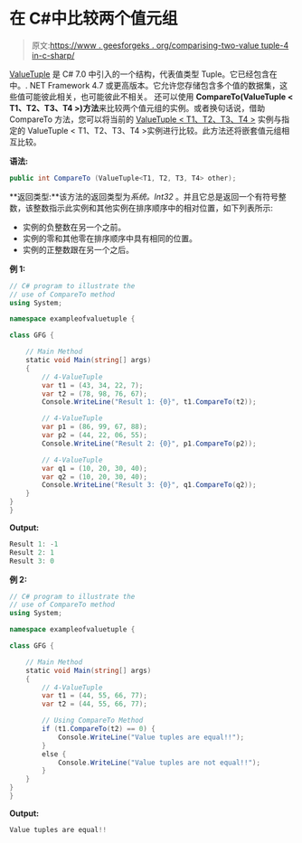 # 在 C#中比较两个值元组

> 原文:[https://www . geesforgeks . org/comparising-two-value tuple-4 in-c-sharp/](https://www.geeksforgeeks.org/comparing-two-valuetuple-4-in-c-sharp/)

[ValueTuple](https://www.geeksforgeeks.org/valuetuple-in-c-sharp/) 是 C# 7.0 中引入的一个结构，代表值类型 Tuple。它已经包含在中。. NET Framework 4.7 或更高版本。它允许您存储包含多个值的数据集，这些值可能彼此相关，也可能彼此不相关。
还可以使用 **CompareTo(ValueTuple < T1、T2、T3、T4 >)方法**来比较两个值元组的实例。或者换句话说，借助 CompareTo 方法，您可以将当前的 [ValueTuple < T1、T2、T3、T4 >](https://www.geeksforgeeks.org/c-sharp-valuetuple-4-struct/) 实例与指定的 ValueTuple < T1、T2、T3、T4 >实例进行比较。此方法还将嵌套值元组相互比较。

**语法:**

```cs
public int CompareTo (ValueTuple<T1, T2, T3, T4> other);

```

**返回类型:**该方法的返回类型为*系统。Int32* 。并且它总是返回一个有符号整数，该整数指示此实例和其他实例在排序顺序中的相对位置，如下列表所示:

*   实例的负整数在另一个之前。
*   实例的零和其他零在排序顺序中具有相同的位置。
*   实例的正整数跟在另一个之后。

**例 1:**

```cs
// C# program to illustrate the
// use of CompareTo method
using System;

namespace exampleofvaluetuple {

class GFG {

    // Main Method
    static void Main(string[] args)
    {
        // 4-ValueTuple
        var t1 = (43, 34, 22, 7);
        var t2 = (78, 98, 76, 67);
        Console.WriteLine("Result 1: {0}", t1.CompareTo(t2));

        // 4-ValueTuple
        var p1 = (86, 99, 67, 88);
        var p2 = (44, 22, 06, 55);
        Console.WriteLine("Result 2: {0}", p1.CompareTo(p2));

        // 4-ValueTuple
        var q1 = (10, 20, 30, 40);
        var q2 = (10, 20, 30, 40);
        Console.WriteLine("Result 3: {0}", q1.CompareTo(q2));
    }
}
}
```

**Output:**

```cs
Result 1: -1
Result 2: 1
Result 3: 0

```

**例 2:**

```cs
// C# program to illustrate the 
// use of CompareTo method
using System;

namespace exampleofvaluetuple {

class GFG {

    // Main Method
    static void Main(string[] args)
    {
        // 4-ValueTuple
        var t1 = (44, 55, 66, 77);
        var t2 = (44, 55, 66, 77);

        // Using CompareTo Method
        if (t1.CompareTo(t2) == 0) {
            Console.WriteLine("Value tuples are equal!!");
        }
        else {
            Console.WriteLine("Value tuples are not equal!!");
        }
    }
}
}
```

**Output:**

```cs
Value tuples are equal!!

```
